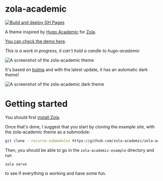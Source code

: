 # zola-academic

[![Build and deploy GH Pages](https://github.com/zola-academic/zola-academic/actions/workflows/main.yml/badge.svg)](https://github.com/zola-academic/zola-academic/actions/workflows/main.yml)

A theme inspired by [Hugo Academic](https://github.com/gcushen/hugo-academic) for [Zola](https://www.getzola.org).

[You can check the demo here](https://zola-academic.github.io).

*This is a work in progress, it can't hold a candle to hugo-academic*

![A screenshot of the zola-academic theme](https://raw.githubusercontent.com/zola-academic/zola-academic/master/screenshot-cropped.png)

It's based on [bulma](https://bulma.io/) and with the latest update, it has an automatic dark theme!

![A screenshot of the zola-academic dark theme](https://raw.githubusercontent.com/zola-academic/zola-academic/master/screenshot-cropped-dark.png)

# Getting started

You should first [install Zola](https://www.getzola.org/documentation/getting-started/installation/).

Once that's done, I suggest that you start by cloning the example site, with the zola-academic theme as a submodule:

``` bash
git clone --recurse-submodules https://github.com/zola-academic/zola-academic-example
```

Then, you should be able to go in the `zola-academic-example` directory and run

```
zola serve
```

to see if everything is working and have some fun.

